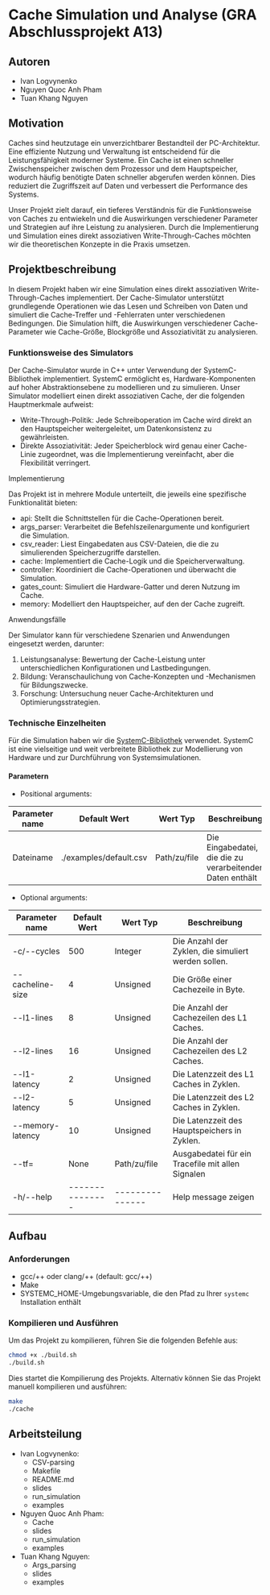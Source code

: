 # Cache Simulation und Analyse (GRA Abschlussprojekt A13)

## Autoren

- Ivan Logvynenko
- Nguyen Quoc Anh Pham
- Tuan Khang Nguyen

## Motivation

Caches sind heutzutage ein unverzichtbarer Bestandteil der PC-Architektur. Eine effiziente Nutzung und Verwaltung ist entscheidend für die Leistungsfähigkeit moderner Systeme. Ein Cache ist einen schneller Zwischenspeicher zwischen dem Prozessor und dem Hauptspeicher, wodurch häufig benötigte Daten schneller abgerufen werden können. Dies reduziert die Zugriffszeit auf Daten und verbessert die Performance des Systems.

Unser Projekt zielt darauf, ein tieferes Verständnis für die Funktionsweise von Caches zu entwiekeln und die Auswirkungen verschiedener Parameter und Strategien auf ihre Leistung zu analysieren. Durch die Implementierung und Simulation eines direkt assoziativen Write-Through-Caches möchten wir die theoretischen Konzepte in die Praxis umsetzen.

## Projektbeschreibung

In diesem Projekt haben wir eine Simulation eines direkt assoziativen Write-Through-Caches implementiert. Der Cache-Simulator unterstützt grundlegende Operationen wie das Lesen und Schreiben von Daten und simuliert die Cache-Treffer und -Fehlerraten unter verschiedenen Bedingungen. Die Simulation hilft, die Auswirkungen verschiedener Cache-Parameter wie Cache-Größe, Blockgröße und Assoziativität zu analysieren.

### Funktionsweise des Simulators

Der Cache-Simulator wurde in C++ unter Verwendung der SystemC-Bibliothek implementiert. SystemC ermöglicht es, Hardware-Komponenten auf hoher Abstraktionsebene zu modellieren und zu simulieren. Unser Simulator modelliert einen direkt assoziativen Cache, der die folgenden Hauptmerkmale aufweist:

 * Write-Through-Politik: Jede Schreiboperation im Cache wird direkt an den Hauptspeicher weitergeleitet, um Datenkonsistenz zu gewährleisten.
 * Direkte Assoziativität: Jeder Speicherblock wird genau einer Cache-Linie zugeordnet, was die Implementierung vereinfacht, aber die Flexibilität verringert.

Implementierung

Das Projekt ist in mehrere Module unterteilt, die jeweils eine spezifische Funktionalität bieten:

 * api: Stellt die Schnittstellen für die Cache-Operationen bereit.
 * args_parser: Verarbeitet die Befehlszeilenargumente und konfiguriert die Simulation.
 * csv_reader: Liest Eingabedaten aus CSV-Dateien, die die zu simulierenden Speicherzugriffe darstellen.
 * cache: Implementiert die Cache-Logik und die Speicherverwaltung.
 * controller: Koordiniert die Cache-Operationen und überwacht die Simulation.
 * gates_count: Simuliert die Hardware-Gatter und deren Nutzung im Cache.
 * memory: Modelliert den Hauptspeicher, auf den der Cache zugreift.

Anwendungsfälle

Der Simulator kann für verschiedene Szenarien und Anwendungen eingesetzt werden, darunter:

 1. Leistungsanalyse: Bewertung der Cache-Leistung unter unterschiedlichen Konfigurationen und Lastbedingungen.
 2. Bildung: Veranschaulichung von Cache-Konzepten und -Mechanismen für Bildungszwecke.
 3. Forschung: Untersuchung neuer Cache-Architekturen und Optimierungsstrategien.

### Technische Einzelheiten

Für die Simulation haben wir die [SystemC-Bibliothek](https://systemc.org/) verwendet. SystemC ist eine vielseitige und weit verbreitete Bibliothek zur Modellierung von Hardware und zur Durchführung von Systemsimulationen.

#### Parametern
- Positional arguments:

| Parameter name | Default Wert           | Wert Typ     | Beschreibung                                              |
|----------------|------------------------|--------------|-----------------------------------------------------------|
| Dateiname      | ./examples/default.csv | Path/zu/file | Die Eingabedatei, die die zu verarbeitenden Daten enthält |

- Optional arguments:

| Parameter name   | Default Wert  |  Wert Typ     | Beschreibung                                       |
|------------------|---------------|---------------|----------------------------------------------------|
| -c/--cycles      | 500           |  Integer      | Die Anzahl der Zyklen, die simuliert werden sollen.|
| --cacheline-size | 4             |  Unsigned     | Die Größe einer Cachezeile in Byte.                |
| --l1-lines       | 8             |  Unsigned     | Die Anzahl der Cachezeilen des L1 Caches.          |
| --l2-lines       | 16            |  Unsigned     | Die Anzahl der Cachezeilen des L2 Caches.          |
| --l1-latency     | 2             |  Unsigned     | Die Latenzzeit des L1 Caches in Zyklen.            |
| --l2-latency     | 5             |  Unsigned     | Die Latenzzeit des L2 Caches in Zyklen.            |
| --memory-latency | 10            |  Unsigned     | Die Latenzzeit des Hauptspeichers in Zyklen.       |
| --tf=            | None          |  Path/zu/file | Ausgabedatei für ein Tracefile mit allen Signalen  |
| -h/--help        |---------------|---------------| Help message zeigen                                |

## Aufbau

### Anforderungen

* gcc/++ oder clang/++ (default: gcc/++)
* Make
* SYSTEMC_HOME-Umgebungsvariable, die den Pfad zu Ihrer `systemc` Installation enthält

### Kompilieren und Ausführen

Um das Projekt zu kompilieren, führen Sie die folgenden Befehle aus:
``` bash
chmod +x ./build.sh
./build.sh
```

Dies startet die Kompilierung des Projekts. Alternativ können Sie das Projekt manuell kompilieren und ausführen:
``` bash
make
./cache
``` 

## Arbeitsteilung

- Ivan Logvynenko: 
	- CSV-parsing
	- Makefile
	- README.md
	- slides
	- run_simulation
	- examples
- Nguyen Quoc Anh Pham: 
	- Cache
	- slides
	- run_simulation
	- examples
- Tuan Khang Nguyen: 
	- Args_parsing
	- slides
	- examples
